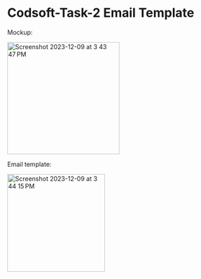 # Codsoft-Task-2 Email Template


Mockup:

<img width="256" alt="Screenshot 2023-12-09 at 3 43 47 PM" src="https://github.com/JSGulhane/Codsoft-Task-2/assets/65853891/c26c5afd-57bf-44e5-b8d0-8a5d47838481">

Email template:

<img width="223" alt="Screenshot 2023-12-09 at 3 44 15 PM" src="https://github.com/JSGulhane/Codsoft-Task-2/assets/65853891/3f135ab9-23c2-43a4-9ab2-38e3fd2bfd1b">
